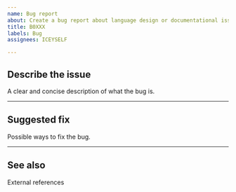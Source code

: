 ```yaml
---
name: Bug report
about: Create a bug report about language design or documentational issue
title: B0XXX
labels: Bug
assignees: ICEYSELF

---
```


## Describe the issue
A clear and concise description of what the bug is.

------

## Suggested fix
Possible ways to fix the bug.

------

## See also
External references
